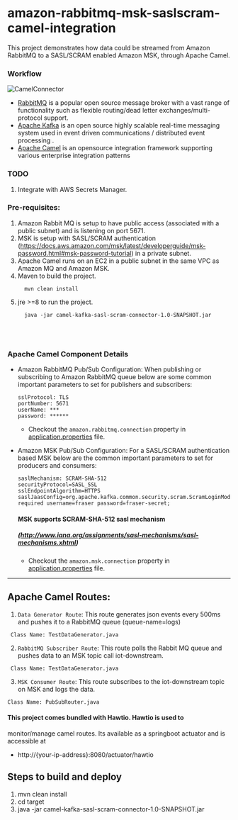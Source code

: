 # amazon-rabbitmq-msk-saslscram-camel-integration

This project demonstrates how data could be streamed from Amazon RabbitMQ to a SASL/SCRAM enabled Amazon MSK, through Apache Camel. 

### Workflow
![CamelConnector](https://user-images.githubusercontent.com/25897220/212338755-aca97740-b9dc-433f-b34e-e89b76a4ca52.png)


* [RabbitMQ](https://www.rabbitmq.com/) is a popular open source message broker with a vast range of functionality such as flexible routing/dead letter exchanges/multi-protocol support.
* [Apache Kafka](https://kafka.apache.org/) is an open source highly scalable real-time messaging system used in event driven communications / distributed event processing .
* [Apache Camel](https://camel.apache.org/) is an opensource integration framework supporting various enterprise integration patterns

### TODO
1. Integrate with AWS Secrets Manager.

### Pre-requisites:
1. Amazon Rabbit MQ is setup to have public access (associated with a public subnet) and is listening on port 5671. 
2. MSK is setup with SASL/SCRAM authentication (https://docs.aws.amazon.com/msk/latest/developerguide/msk-password.html#msk-password-tutorial) in a private subnet.
3. Apache Camel runs on an EC2 in a public subnet in the same VPC as Amazon MQ and Amazon MSK.
4. Maven to build the project.
    ```
      mvn clean install
    ```
5. jre >=8 to run the project.
    ``` 
      java -jar camel-kafka-sasl-scram-connector-1.0-SNAPSHOT.jar 
    ```

<br>
<br>

### Apache Camel Component Details
* Amazon RabbitMQ Pub/Sub Configuration:
  When publishing or subscribing to Amazon RabbitMQ queue below are some common important parameters to set for publishers and subscribers:
    ```
    sslProtocol: TLS
    portNumber: 5671
    userName: ***
    password: ******
    ```
  -  Checkout the `amazon.rabbitmq.connection` property in [application.properties](src/main/resources/application.properties#amazon.rabbitmq.connection) file.

* Amazon MSK Pub/Sub Configuration:
   For a SASL/SCRAM authentication based MSK below are the common important parameters to set for producers and consumers:
   ```
   saslMechanism: SCRAM-SHA-512
   securityProtocol=SASL_SSL
   sslEndpointAlgorithm=HTTPS
   saslJaasConfig=org.apache.kafka.common.security.scram.ScramLoginModule required username=fraser password=fraser-secret;
  ```
  #### MSK supports SCRAM-SHA-512 sasl mechanism
  ##### (http://www.iana.org/assignments/sasl-mechanisms/sasl-mechanisms.xhtml)
    - Checkout the `amazon.msk.connection` property in [application.properties](src/main/resources/application.properties#amazon.msk.connection) file.


--------------------------------------------------------------

## Apache Camel Routes:
1.  ``Data Generator Route``: This route generates json events every 500ms and pushes it to a RabbitMQ queue (queue-name=logs)
```
 Class Name: TestDataGenerator.java
 ```
2. ``RabbitMQ Subscriber Route``: This route polls the Rabbit MQ queue and pushes data to an MSK topic call iot-downstream.
```
 Class Name: TestDataGenerator.java
 ```
3. ``MSK Consumer Route``: This route subscribes to the iot-downstream topic on MSK and logs the data.
 ```
 Class Name: PubSubRouter.java
 ```

#### This project comes bundled with Hawtio. Hawtio is used to
 monitor/manage camel routes. Its available as a springboot actuator and is accessible at
* http://{your-ip-address}:8080/actuator/hawtio


## Steps to build and deploy

1. mvn clean install
2. cd target
3. java -jar camel-kafka-sasl-scram-connector-1.0-SNAPSHOT.jar 
